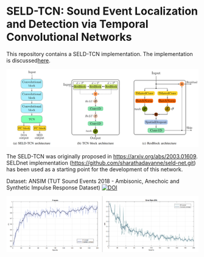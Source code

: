 
# SELD-TCN: Sound Event Localization and Detection via Temporal Convolutional Networks

This repository contains a SELD-TCN implementation. The implementation is discussed[here](SELD-TCN_implementation_report.pdf).

![picture](img/img1.PNG)

The SELD-TCN was originally proposed in https://arxiv.org/abs/2003.01609.  
SELDnet implementation (https://github.com/sharathadavanne/seld-net.git) has been used as a starting point for the development of this network.

Dataset:
ANSIM (TUT Sound Events 2018 - Ambisonic, Anechoic and Synthetic Impulse Response Dataset) [![DOI](https://zenodo.org/badge/DOI/10.5281/zenodo.1237703.svg)](https://doi.org/10.5281/zenodo.1237703)

![picture](img/img2.PNG)
